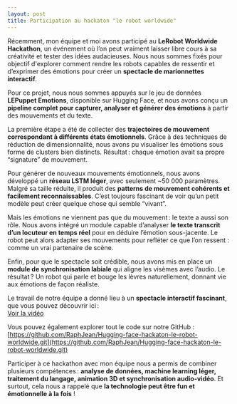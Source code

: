 ```yaml
---
layout: post
title: Participation au hackaton "le robot worldwide"
---
```



Récemment, mon équipe et moi avons participé au **LeRobot Worldwide Hackathon**, un événement où l’on peut vraiment laisser libre cours à sa créativité et tester des idées audacieuses. Nous nous sommes fixés pour objectif d'explorer comment rendre les robots capables de ressentir et d’exprimer des émotions pour créer un **spectacle de marionnettes interactif**.

Pour ce projet, nous nous sommes appuyés sur le jeu de données **LEPuppet Emotions**, disponible sur Hugging Face, et nous avons conçu un **pipeline complet pour capturer, analyser et générer des émotions** à partir des mouvements et du texte.  


La première étape a été de collecter des **trajectoires de mouvement correspondant à différents états émotionnels**. Grâce à des techniques de réduction de dimensionnalité, nous avons pu visualiser les émotions sous forme de clusters bien distincts. Résultat : chaque émotion avait sa propre “signature” de mouvement.  

Pour générer de nouveaux mouvements émotionnels, nous avons développé un **réseau LSTM léger**, avec seulement ~50 000 paramètres. Malgré sa taille réduite, il produit des **patterns de mouvement cohérents et facilement reconnaissables**. C’est toujours fascinant de voir qu’un petit modèle peut créer quelque chose qui semble “vivant”.

Mais les émotions ne viennent pas que du mouvement : le texte a aussi son rôle. Nous avons intégré un module capable d’analyser **le texte transcrit d’un locuteur en temps réel** pour en déduire l’émotion sous-jacente. Le robot peut alors adapter ses mouvements pour refléter ce que l’on ressent : comme un vrai partenaire de scène.  

Enfin, pour que le spectacle soit crédible, nous avons mis en place un **module de synchronisation labiale** qui aligne les visèmes avec l’audio. Le résultat ? Un robot qui parle et bouge les lèvres naturellement, donnant vie aux émotions de façon réaliste.  


Le travail de notre équipe a donné lieu à un **spectacle interactif fascinant**, que vous pouvez découvrir ici :  
[Voir la vidéo](https://huggingface.co/datasets/LeRobot-worldwide-hackathon/submissions/blob/main/324-goofyparis-bot.mp4.mp4)  

Vous pouvez également explorer tout le code sur notre GitHub :  
[https://github.com/RaphJean/Hugging-face-hackaton-le-robot-worldwide.git](https://github.com/RaphJean/Hugging-face-hackaton-le-robot-worldwide.git)  


Participer à ce hackathon avec mon équipe nous a permis de combiner plusieurs compétences : **analyse de données, machine learning léger, traitement du langage, animation 3D et synchronisation audio-vidéo**. Et surtout, cela nous a rappelé que **la technologie peut être fun et émotionnelle à la fois** !
